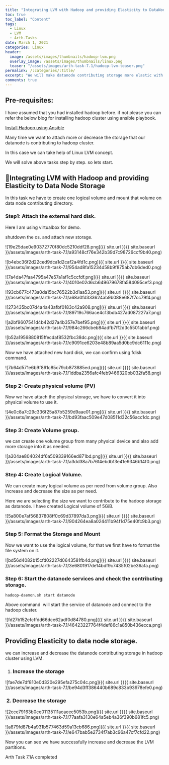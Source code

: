 ```yaml
---
title: "Integrating LVM with Hadoop and providing Elasticity to DataNode Storage"
toc: true
toc_label: "Content"
tags:
  - Linux 
  - LVM
  - Arth-Tasks
date: March 1, 2021
categories: Linux
header:
  image: /assets/images/thumbnails/hadoop-lvm.png
  overlay_image: /assets/images/thumbnails/linux.png
  teaser: "/assets/images/arth-task-7.1/hadoop-lvm-teaser.png"
permalink: /:categories/:title/
excerpt: "We will make datanode contributing storage more elastic with help of LVM"
comments: true
---
```

## Pre-requisites: 

I have assumed that you had installed hadoop before. if not please you can refer the below blog for installing hadoop cluster using ansible playbook.

[Install Hadoop using Ansible](https://developer-shubham-rasal.medium.com/how-to-configure-hadoop-cluster-using-ansible-58d942c59ac0)

Many time we want to attach more or decrease the storage that our datanode is contributing to hadoop cluster.

In this case we can take help of Linux LVM concept.

We will solve above tasks step by step. so lets start.

## 🔅Integrating LVM with Hadoop and providing Elasticity to Data Node Storage

In this task we have to create one logical volume and mount that volume on data node contributing directory.

### Step1: Attach the external hard disk.

Here I am using virtualbox for demo.

shutdown the os. and attach new storage.

![19e25dae0e90372770f80dc5210ddf28.png]({{ site.url }}{{ site.baseurl }}/assets/images/arth-task-7.1/a93148cf76e342b39d7c98726ccf9b40.png)

![b4ebc36f2d22ced9dca1d2caf2a4fd1c.png]({{ site.url }}{{ site.baseurl }}/assets/images/arth-task-7.1/954ad8fa15234d58b9f875ab7db6ded0.png)

![7a4da47faa4795a47e57a1af1c5ccfdf.png]({{ site.url }}{{ site.baseurl }}/assets/images/arth-task-7.1/4010e02d6cb649679678fa584095cef3.png)

![93cb677c473a0da15bc76522b3d1aa53.png]({{ site.url }}{{ site.baseurl }}/assets/images/arth-task-7.1/a68a0fd333624ab9b088e687f7cc79f4.png)

![273435bc07d4a4a43afbf0183c42a908.png]({{ site.url }}{{ site.baseurl }}/assets/images/arth-task-7.1/89719c766ace4c13bdb427ad087227a7.png)

![a2bf9607541d4b42d27a4b357e7bef95.png]({{ site.url }}{{ site.baseurl }}/assets/images/arth-task-7.1/984c266cbeb84adfb7ff2d3c5501abbf.png)

![b52a1956880815ffecdaf8532fbc38dc.png]({{ site.url }}{{ site.baseurl }}/assets/images/arth-task-7.1/c9091ce6203e48b89aa5d0bc9dc6111c.png)

Now we have attached new hard disk, we can confirm using fdisk command.

![7b64d571e6b9f861c85c79cb873885ed.png]({{ site.url }}{{ site.baseurl }}/assets/images/arth-task-7.1/1ddba2356afc4feb9466320bb032fa58.png)

### Step 2: Create physical volume (PV)

Now we have attach the physical storage, we have to convert it into physical volume to use it.

![4e0c8a7c29c336f25a87b5259d9aae01.png]({{ site.url }}{{ site.baseurl }}/assets/images/arth-task-7.1/bd93faac509e47d08511d32c56acc1dc.png)

### Step 3: Create Volume group.

we can create one volume group from many physical device and also add more storage into it as needed.

![a304ae804024df6a509339166ed871bd.png]({{ site.url }}{{ site.baseurl }}/assets/images/arth-task-7.1/a3dd38a7b76f4ebdb13e41e9346b14f0.png)

### Step 4: Create Logical Volume.

We can create many logical volume as per need from volume group. Also increase and decrease the size as per need.

Here we are selecting the size we want to contribute to the hadoop storage as datanode.
I have created Logical volume of 5GiB.

![5a800e7af56837808ff0c69d37897da3.png]({{ site.url }}{{ site.baseurl }}/assets/images/arth-task-7.1/904264ea8a024411b94f1d75e40fc9b3.png)

### Step 5: Format the Storage and Mount

Now we want to use the logical volume, for that we first have to format the file system on it.

![bd56d4082b15cfd02227d0643581fb4d.png]({{ site.url }}{{ site.baseurl }}/assets/images/arth-task-7.1/3e6801917de14bdf9c7435f02be36afa.png)

### Step 6: Start the datanode services and check the contributing storage.

`hadoop-daemon.sh start datanode`

Above command  will start the service of datanode and connect to the hadoop cluster.

![fd27b152efcffdd66dce62adf0d84780.png]({{ site.url }}{{ site.baseurl }}/assets/images/arth-task-7.1/46423227764f4def86c1a850b436ecca.png)

## Providing Elasticity to data node storage.

we can increase and decrease the datanode contributing storage in hadoop cluster using LVM.

1.  ### Increase the storage
    

![fae7de7df810e0d320e295efa275c04c.png]({{ site.url }}{{ site.baseurl }}/assets/images/arth-task-7.1/be94d3ff386440b689c833b93978efe0.png)

###  2\. Decrease the storage

![2cce79163b0ce01135111acaeec5053b.png]({{ site.url }}{{ site.baseurl }}/assets/images/arth-task-7.1/77aafa3130e64a5eb4a36f390b681fc5.png)

![a879fd87b4a931b577463d59a13cb686.png]({{ site.url }}{{ site.baseurl }}/assets/images/arth-task-7.1/e647bab5e2734f7ab3c96a47cf7cfd22.png)

Now you can see we have successfully increase and decrease the LVM partitions.

Arth Task 7.1A completed